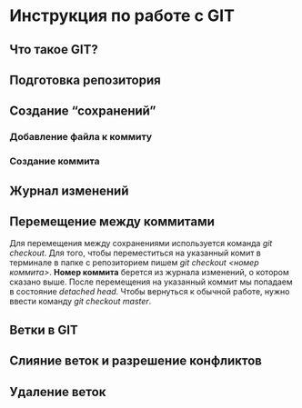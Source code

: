 # Инструкция по работе с GIT

## Что такое GIT?

## Подготовка репозитория

## Создание “сохранений”

### Добавление файла к коммиту

### Создание коммита

## Журнал изменений

## Перемещение между коммитами
Для перемещения между сохранениями используется команда *git checkout*. Для того, чтобы переместиться на указанный комит в терминале в папке с репозиторием пишем *git checkout <номер коммита>*. **Номер коммита** берется из журнала изменений, о котором сказано выше. После перемещения на указанный коммит мы попадаем в состояние *detached head*. Чтобы вернуться к обычной работе, нужно ввести команду *git checkout master*.


## Ветки в GIT

## Слияние веток и разрешение конфликтов

## Удаление веток
